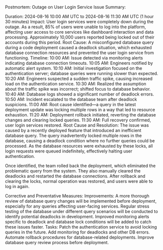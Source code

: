Postmortem: Outage on User Login Service
Issue Summary:

Duration: 2024-08-16 10:00 AM UTC to 2024-08-16 11:30 AM UTC (1 hour 30 minutes)
Impact: User login services were completely down during the outage. As a result, 85% of users were unable to log into the platform, affecting user access to core services like dashboard interaction and data processing. Approximately 10,000 users reported being locked out of their accounts during this period.
Root Cause: A misconfigured database query during a code deployment caused a deadlock situation, which exhausted database connection resources and prevented the user login service from functioning.
Timeline:
10:00 AM: Issue detected via monitoring alerts indicating database connection timeouts.
10:05 AM: Engineers notified by automatic alert system.
10:10 AM: Initial investigation focused on the authentication server; database queries were running slower than expected.
10:20 AM: Engineers suspected a sudden traffic spike, causing increased load on the authentication service.
10:30 AM: Realized the assumption about the traffic spike was incorrect; shifted focus to database behavior.
10:40 AM: Database logs showed a significant number of deadlock errors.
10:50 AM: Incident escalated to the database team after deadlock suspicions.
11:00 AM: Root cause identified—a query in the latest deployment update was locking multiple rows in a way that led to resource exhaustion.
11:20 AM: Deployment rollback initiated, reverting the database changes and clearing locked queries.
11:30 AM: Full recovery confirmed, user login services restored.
Root Cause and Resolution:
The issue was caused by a recently deployed feature that introduced an inefficient database query. The query inadvertently locked multiple rows in the database, causing a deadlock condition where no further queries could be processed. As the database resources were exhausted by these locks, all login requests were queued indefinitely, effectively halting user authentication.

Once identified, the team rolled back the deployment, which eliminated the problematic query from the system. They also manually cleared the deadlocks and restarted the database connections. After rollback and clearing the locks, normal operation was restored, and users were able to log in again.

Corrective and Preventative Measures:
Improvements:
A more thorough review of database query changes will be implemented before deployment, especially for any queries affecting user-facing services.
Regular stress testing of the database under different query scenarios will be conducted to identify potential deadlocks in development.
Improved monitoring alerts specific to deadlock and database lock conditions will be added to catch these issues faster.
Tasks:
 Patch the authentication service to avoid locking queries in the future.
 Add monitoring for deadlocks and other DB errors.
 Automate rollback procedures for database-related deployments.
 Improve database query review process before deployment.
